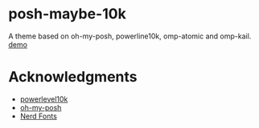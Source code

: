 # posh-maybe-10k
A theme based on oh-my-posh, powerline10k, omp-atomic and omp-kail.
[demo](p10k/demo.png)
# Acknowledgments
* [powerlevel10k](https://github.com/romkatv/powerlevel10k)
* [oh-my-posh](https://github.com/JanDeDobbeleer/oh-my-posh3)
* [Nerd Fonts](https://www.nerdfonts.com/)
